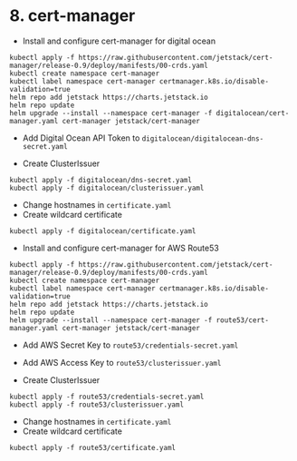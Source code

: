 # 8. cert-manager

* Install and configure cert-manager for digital ocean
```
kubectl apply -f https://raw.githubusercontent.com/jetstack/cert-manager/release-0.9/deploy/manifests/00-crds.yaml
kubectl create namespace cert-manager
kubectl label namespace cert-manager certmanager.k8s.io/disable-validation=true
helm repo add jetstack https://charts.jetstack.io
helm repo update
helm upgrade --install --namespace cert-manager -f digitalocean/cert-manager.yaml cert-manager jetstack/cert-manager
```

* Add Digital Ocean API Token to `digitalocean/digitalocean-dns-secret.yaml`

* Create ClusterIssuer
```
kubectl apply -f digitalocean/dns-secret.yaml
kubectl apply -f digitalocean/clusterissuer.yaml
```

* Change hostnames in `certificate.yaml`
* Create wildcard certificate
```
kubectl apply -f digitalocean/certificate.yaml
```


* Install and configure cert-manager for AWS Route53
```
kubectl apply -f https://raw.githubusercontent.com/jetstack/cert-manager/release-0.9/deploy/manifests/00-crds.yaml
kubectl create namespace cert-manager
kubectl label namespace cert-manager certmanager.k8s.io/disable-validation=true
helm repo add jetstack https://charts.jetstack.io
helm repo update
helm upgrade --install --namespace cert-manager -f route53/cert-manager.yaml cert-manager jetstack/cert-manager
```

* Add AWS Secret Key to `route53/credentials-secret.yaml`

* Add AWS Access Key to `route53/clusterissuer.yaml`

* Create ClusterIssuer
```
kubectl apply -f route53/credentials-secret.yaml 
kubectl apply -f route53/clusterissuer.yaml
```
* Change hostnames in `certificate.yaml`
* Create wildcard certificate
```
kubectl apply -f route53/certificate.yaml
```



